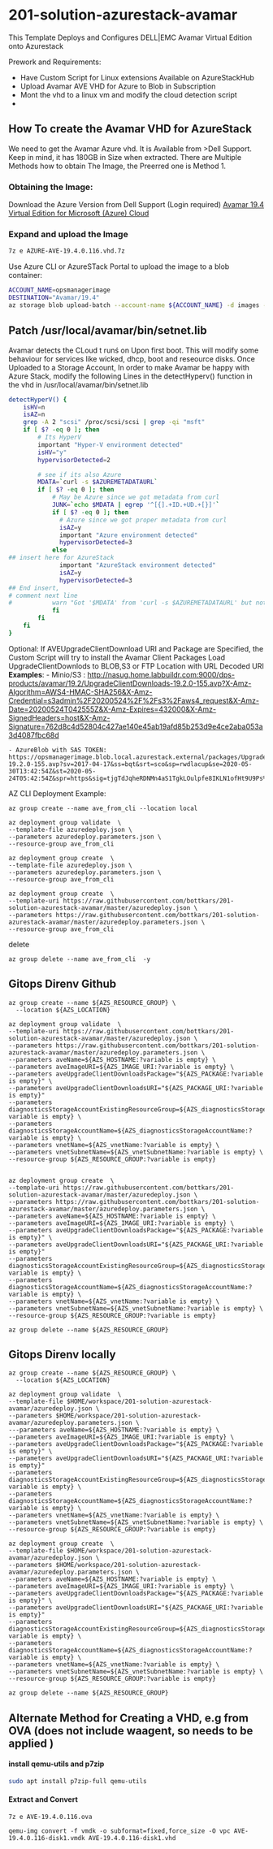 # 201-solution-azurestack-avamar

This Template Deploys and Configures DELL|EMC Avamar Virtual Edition onto Azurestack

Prework and Requirements:
  -  Have Custom Script for Linux extensions Available on AzureStackHub
  -  Upload Avamar AVE VHD for Azure to Blob in Subscription
  -  Mont the vhd to a linux vm and modify the cloud detection script
  -  
## How To create the Avamar VHD for AzureStack
We need to get the Avamar Azure vhd. It is Available from >Dell Support. Keep in mind, it has 180GB in Size when extracted.
There are Multiple Methods how to obtain The Image, the Preerred one is Method 1.
### Obtaining the Image: 
Download the Azure Version from Dell Support (Login required)
[Avamar 19.4 Virtual Edition for Microsoft (Azure) Cloud](https://dl.dell.com/downloads/DL100999_Avamar-19.4-Virtual-Edition-for-Microsoft-(Azure)-Cloud.7z)



### Expand and upload the Image

```bash
7z e AZURE-AVE-19.4.0.116.vhd.7z
``` 

Use Azure CLI or AzureSTack Portal to upload the image to a blob container:


```bash
ACCOUNT_NAME=opsmanagerimage
DESTINATION="Avamar/19.4"
az storage blob upload-batch --account-name ${ACCOUNT_NAME} -d images --destination-path ${DESTINATION} --source ./ --pattern "AVE-19.4.0.116-disk*.vhd"
```


## Patch /usr/local/avamar/bin/setnet.lib
Avamar detects the CLoud t runś on Upon first boot. This will modify some behaviour for services like wicked, dhcp, boot and reseource disks.
Once Uploaded to a Storage Account, 
In order to make Avamar be happy with Azure Stack, modify the following Lines in the detectHyperv() function in the vhd in /usr/local/avamar/bin/setnet.lib


```bash
detectHyperV() {
    isHV=n
    isAZ=n
    grep -A 2 "scsi" /proc/scsi/scsi | grep -qi "msft"
    if [ $? -eq 0 ]; then
        # Its HyperV
        important "Hyper-V environment detected"
        isHV="y"
        hypervisorDetected=2

        # see if its also Azure
        MDATA=`curl -s $AZUREMETADATAURL`
        if [ $? -eq 0 ]; then
            # May be Azure since we got metadata from curl
            JUNK=`echo $MDATA | egrep '^[{].+ID.+UD.+[}]'`
            if [ $? -eq 0 ]; then
              # Azure since we got proper metadata from curl
              isAZ=y
              important "Azure environment detected"
              hypervisorDetected=3
            else
## insert here for AzureStack            
              important "AzureStack environment detected"
              isAZ=y
              hypervisorDetected=3
## End insert, 
# comment next line              
#           warn "Got '$MDATA' from 'curl -s $AZUREMETADATAURL' but not recognized as Azure so ignoring"
            fi
        fi
    fi
}
```

Optional:
If AVEUpgradeClientDownload URI and Package are Specified, the Custom Script
will try to install the Avamar Client Packages
Load UpgradeClientDownlods to BLOB,S3 or FTP Location with URL Decoded URI
**Examples**:
    - Minio/S3 : http://nasug.home.labbuildr.com:9000/dps-products/avamar/19.2/UpgradeClientDownloads-19.2.0-155.avp?X-Amz-Algorithm=AWS4-HMAC-SHA256&X-Amz-Credential=s3admin%2F20200524%2F%2Fs3%2Faws4_request&X-Amz-Date=20200524T042555Z&X-Amz-Expires=432000&X-Amz-SignedHeaders=host&X-Amz-Signature=762d8c4d52804c427ae140e45ab19afd85b253d9e4ce2aba053a3d4087fbc68d

    - AzureBlob with SAS TOKEN: https://opsmanagerimage.blob.local.azurestack.external/packages/UpgradeClientDownloads-19.2.0-155.avp?sv=2017-04-17&ss=bqt&srt=sco&sp=rwdlacup&se=2020-05-30T13:42:54Z&st=2020-05-24T05:42:54Z&spr=https&sig=tjgTdJqheRDNMn4aS1TgkLOulpfe8IKLN1ofHt9U9Ps%3D


AZ CLI Deployment Example:

```azurecli-interactive
az group create --name ave_from_cli --location local
```

```azurecli-interactive
az deployment group validate  \
--template-file azuredeploy.json \
--parameters azuredeploy.parameters.json \
--resource-group ave_from_cli
```

```azurecli-interactive
az deployment group create  \
--template-file azuredeploy.json \
--parameters azuredeploy.parameters.json \
--resource-group ave_from_cli
```


```
az deployment group create  \
--template-uri https://raw.githubusercontent.com/bottkars/201-solution-azurestack-avamar/master/azuredeploy.json \
--parameters https://raw.githubusercontent.com/bottkars/201-solution-azurestack-avamar/master/azuredeploy.parameters.json \
--resource-group ave_from_cli
```
delete

```azurecli-interactive
az group delete --name ave_from_cli  -y
```

## Gitops Direnv Github




```azurecli-interactive
az group create --name ${AZS_RESOURCE_GROUP} \
  --location ${AZS_LOCATION}
```

```azurecli-interactive
az deployment group validate  \
--template-uri https://raw.githubusercontent.com/bottkars/201-solution-azurestack-avamar/master/azuredeploy.json \
--parameters https://raw.githubusercontent.com/bottkars/201-solution-azurestack-avamar/master/azuredeploy.parameters.json \
--parameters aveName=${AZS_HOSTNAME:?variable is empty} \
--parameters aveImageURI=${AZS_IMAGE_URI:?variable is empty} \
--parameters aveUpgradeClientDownloadsPackage="${AZS_PACKAGE:?variable is empty}" \
--parameters aveUpgradeClientDownloadsURI="${AZS_PACKAGE_URI:?variable is empty}"
--parameters diagnosticsStorageAccountExistingResourceGroup=${AZS_diagnosticsStorageAccountExistingResourceGroup:?variable is empty} \
--parameters diagnosticsStorageAccountName=${AZS_diagnosticsStorageAccountName:?variable is empty} \
--parameters vnetName=${AZS_vnetName:?variable is empty} \
--parameters vnetSubnetName=${AZS_vnetSubnetName:?variable is empty} \
--resource-group ${AZS_RESOURCE_GROUP:?variable is empty}


```

```azurecli-interactive
az deployment group create  \
--template-uri https://raw.githubusercontent.com/bottkars/201-solution-azurestack-avamar/master/azuredeploy.json \
--parameters https://raw.githubusercontent.com/bottkars/201-solution-azurestack-avamar/master/azuredeploy.parameters.json \
--parameters aveName=${AZS_HOSTNAME:?variable is empty} \
--parameters aveImageURI=${AZS_IMAGE_URI:?variable is empty} \
--parameters aveUpgradeClientDownloadsPackage="${AZS_PACKAGE:?variable is empty}" \
--parameters aveUpgradeClientDownloadsURI="${AZS_PACKAGE_URI:?variable is empty}"
--parameters diagnosticsStorageAccountExistingResourceGroup=${AZS_diagnosticsStorageAccountExistingResourceGroup:?variable is empty} \
--parameters diagnosticsStorageAccountName=${AZS_diagnosticsStorageAccountName:?variable is empty} \
--parameters vnetName=${AZS_vnetName:?variable is empty} \
--parameters vnetSubnetName=${AZS_vnetSubnetName:?variable is empty} \
--resource-group ${AZS_RESOURCE_GROUP:?variable is empty}
```

```
az group delete --name ${AZS_RESOURCE_GROUP}
```


## Gitops Direnv locally




```azurecli-interactive
az group create --name ${AZS_RESOURCE_GROUP} \
  --location ${AZS_LOCATION}
```

```azurecli-interactive
az deployment group validate  \
--template-file $HOME/workspace/201-solution-azurestack-avamar/azuredeploy.json \
--parameters $HOME/workspace/201-solution-azurestack-avamar/azuredeploy.parameters.json \
---parameters aveName=${AZS_HOSTNAME:?variable is empty} \
--parameters aveImageURI=${AZS_IMAGE_URI:?variable is empty} \
--parameters aveUpgradeClientDownloadsPackage="${AZS_PACKAGE:?variable is empty}" \
--parameters aveUpgradeClientDownloadsURI="${AZS_PACKAGE_URI:?variable is empty}"
--parameters diagnosticsStorageAccountExistingResourceGroup=${AZS_diagnosticsStorageAccountExistingResourceGroup:?variable is empty} \
--parameters diagnosticsStorageAccountName=${AZS_diagnosticsStorageAccountName:?variable is empty} \
--parameters vnetName=${AZS_vnetName:?variable is empty} \
--parameters vnetSubnetName=${AZS_vnetSubnetName:?variable is empty} \
--resource-group ${AZS_RESOURCE_GROUP:?variable is empty}

```

```azurecli-interactive
az deployment group create  \
--template-file $HOME/workspace/201-solution-azurestack-avamar/azuredeploy.json \
--parameters $HOME/workspace/201-solution-azurestack-avamar/azuredeploy.parameters.json \
--parameters aveName=${AZS_HOSTNAME:?variable is empty} \
--parameters aveImageURI=${AZS_IMAGE_URI:?variable is empty} \
--parameters aveUpgradeClientDownloadsPackage="${AZS_PACKAGE:?variable is empty}" \
--parameters aveUpgradeClientDownloadsURI="${AZS_PACKAGE_URI:?variable is empty}"
--parameters diagnosticsStorageAccountExistingResourceGroup=${AZS_diagnosticsStorageAccountExistingResourceGroup:?variable is empty} \
--parameters diagnosticsStorageAccountName=${AZS_diagnosticsStorageAccountName:?variable is empty} \
--parameters vnetName=${AZS_vnetName:?variable is empty} \
--parameters vnetSubnetName=${AZS_vnetSubnetName:?variable is empty} \
--resource-group ${AZS_RESOURCE_GROUP:?variable is empty}
```

```
az group delete --name ${AZS_RESOURCE_GROUP}
```
## Alternate Method for Creating a VHD, e.g from OVA (does not include waagent, so needs to be applied )
#### install qemu-utils and p7zip
```bash
sudo apt install p7zip-full qemu-utils
``` 

#### Extract and Convert
```
7z e AVE-19.4.0.116.ova

qemu-img convert -f vmdk -o subformat=fixed,force_size -O vpc AVE-19.4.0.116-disk1.vmdk AVE-19.4.0.116-disk1.vhd
``` 

